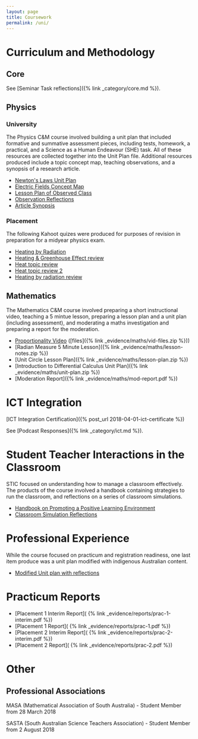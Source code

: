 ```yaml
---
layout: page
title: Coursework
permalink: /uni/
---
```

# Curriculum and Methodology
## Core
See [Seminar Task reflections]({% link _category/core.md %}).

## Physics
### University
The Physics C&M course involved building a unit plan that included formative and summative assessment pieces, including tests, homework, a practical, and a Science as a Human Endeavour (SHE) task. All of these resources are collected together into the Unit Plan file. Additional resources produced include a topic concept map, teaching observations, and a synopsis of a research article.
* [Newton's Laws Unit Plan]()
* [Electric Fields Concept Map]()
* [Lesson Plan of Observed Class]()
* [Observation Reflections]()
* [Article Synopsis]()

### Placement
The following Kahoot quizes were produced for purposes of revision in preparation for a midyear physics exam.
- [Heating by Radiation](https://play.kahoot.it/#/k/96045a5c-767a-43ce-b042-4e7bafdb7095)
- [Heating & Greenhouse Effect review](https://play.kahoot.it/#/k/96045a5c-767a-43ce-b042-4e7bafdb7095)
- [Heat topic review](https://play.kahoot.it/#/k/45fe68fa-0248-4737-8573-bec798aef3a9)
- [Heat topic review 2](https://play.kahoot.it/#/k/54059199-c278-41e0-b44c-87332f53491f)
- [Heating by radiation review](https://play.kahoot.it/#/k/267881fc-a37d-4fab-b14c-3784aad16092)

## Mathematics
The Mathematics C&M course involved preparing a short instructional video, teaching a 5 mintue lesson, preparing a lesson plan and a unit plan (including assessment), and moderating a maths investigation and preparing a report for the moderation. 
* [Proportionality Video]() ([files]({% link _evidence/maths/vid-files.zip %}))
* [Radian Measure 5 Minute Lesson]({% link _evidence/maths/lesson-notes.zip %})
* [Unit Circle Lesson Plan]({% link _evidence/maths/lesson-plan.zip %})
* [Introduction to Differential Calculus Unit Plan]({% link _evidence/maths/unit-plan.zip %})
* [Moderation Report]({% link _evidence/maths/mod-report.pdf %})

# ICT Integration
[ICT Integration Certification]({% post_url 2018-04-01-ict-certificate %})

See [Podcast Responses]({% link _category/ict.md %}).

# Student Teacher Interactions in the Classroom
STIC focused on understanding how to manage a classroom effectively. The products of the course involved a handbook containing strategies to run the classroom, and reflections on a series of classroom simulations.
* [Handbook on Promoting a Positive Learning Environment](/handbook/)
* [Classroom Simulation Reflections]()

# Professional Experience
While the course focused on practicum and registration readiness, one last item produce was a unit plan modified with indigenous Australian content.
* [Modified Unit plan with reflections]()

# Practicum Reports

* [Placement 1 Interim Report]( {% link _evidence/reports/prac-1-interim.pdf %})
* [Placement 1 Report]( {% link _evidence/reports/prac-1.pdf %})
* [Placement 2 Interim Report]( {% link _evidence/reports/prac-2-interim.pdf %})
* [Placement 2 Report]( {% link _evidence/reports/prac-2.pdf %})


# Other
## Professional Associations
MASA (Mathematical Association of South Australia) - Student Member from 28 March 2018

SASTA (South Australian Science Teachers Association) - Student Member from 2 August 2018